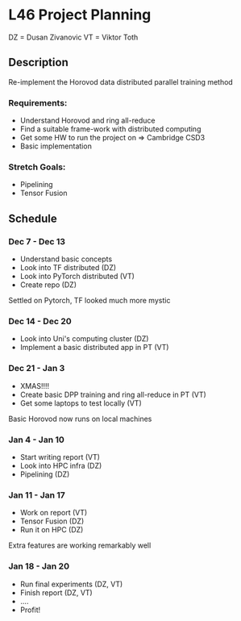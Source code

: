 # L46 Project Planning

DZ = Dusan Zivanovic
VT = Viktor Toth

## Description
Re-implement the Horovod data distributed parallel training method
### Requirements:
- Understand Horovod and ring all-reduce
- Find a suitable frame-work with distributed computing
- Get some HW to run the project on => Cambridge CSD3
- Basic implementation
### Stretch Goals:
- Pipelining
- Tensor Fusion

## Schedule
### Dec 7 - Dec 13
- Understand basic concepts 
- Look into TF distributed (DZ)
- Look into PyTorch distributed (VT)
- Create repo (DZ)

Settled on Pytorch, TF looked much more mystic

### Dec 14 - Dec 20
- Look into Uni's computing cluster (DZ)
- Implement a basic distributed app in PT (VT)

### Dec 21 - Jan 3
- XMAS!!!!
- Create basic DPP training and ring all-reduce in PT (VT)
- Get some laptops to test locally (VT)

Basic Horovod now runs on local machines

### Jan 4 - Jan 10
- Start writing report (VT)
- Look into HPC infra (DZ)
- Pipelining (DZ)

### Jan 11 - Jan 17
- Work on report (VT)
- Tensor Fusion (DZ)
- Run it on HPC (DZ)

Extra features are working remarkably well

### Jan 18 - Jan 20
- Run final experiments (DZ, VT)
- Finish report (DZ, VT)
- ....
- Profit!